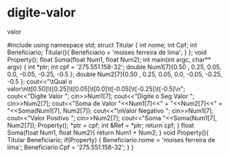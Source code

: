 # digite-valor
valor

#include <iostream>
using namespace std;
struct Titular
{
	int nome;
	int Cpf;
	int Beneficiario;
	Titular(){
		Beneficiario = 'moises ferreira de lima';
	}
};
void Property();
float Soma(float Num1, float Num2);
int main(int argc, char** argv)
{
	int *ptr;
	int cpf = '275.551.158-32';
	double Num1[7]{0.50 , 0.25,  0.05, 0.0, -0.05, -0.25, -0.5 };
	double Num2[7]{0.50 , 0.25,  0.05, 0.0, -0.05, -0.25, -0.5 };
	cout<<"\tQual o valor\n\t[0.50]\t[0.25]\t[0.05]\t[0.0]\t[-0.05]\t[-0.25]\t[-0.5]\n";
	cout<<"Digite Valor ";
	cin>>Num1[7];
	cout<<"Digite o Seg Valor ";
	cin>>Num2[7];
	cout<<"Soma de Valor "<<Num1[7]<<" + "<<Num2[7]<<" = "<<Soma(Num1[7], Num2[7]);
	cout<<"\nValor Negativo ";
	cin>>Num1[7];
	cout<<"Valor Positivo ";
	cin>>Num2[7];
	cout<<"Soma "<<Soma(Num1[7], Num2[7]);
	Property();
	*ptr = cpf;
	int &Ref = *ptr;
	return cpf;
}
float Soma(float Num1, float Num2){
	return Num1 + Num2;
}
void Property(){
	Titular Beneficiario;
	if(Property)
	{
		Beneficiario.nome = 'moises ferreira de lima';
		Beneficiario.Cpf = '275.551.158-32';
	}
}
